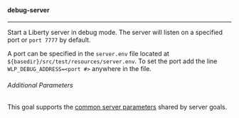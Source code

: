 #### debug-server

----
Start a Liberty server in debug mode. The server will listen on a specified port or `port 7777` by default.

A port can be specified in the `server.env` file located at `${basedir}/src/test/resources/server.env`.
To set the port add the line `WLP_DEBUG_ADDRESS=<port #>` anywhere in the file.

###### Additional Parameters

This goal supports the [common server parameters](common-server-parameters.md#common-server-parameters) shared by server goals.


